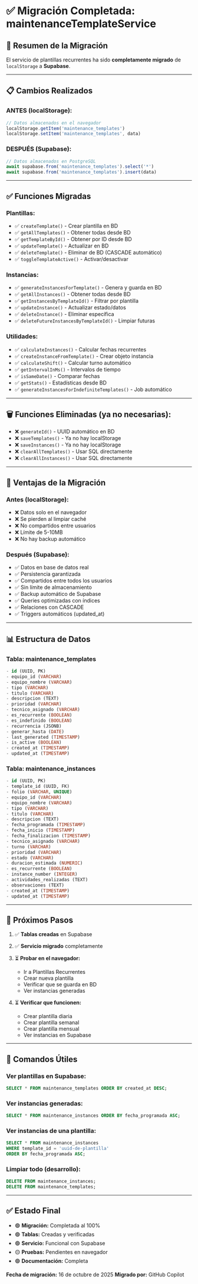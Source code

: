 # ✅ Migración Completada: maintenanceTemplateService

## 🎯 **Resumen de la Migración**

El servicio de plantillas recurrentes ha sido **completamente migrado** de `localStorage` a **Supabase**.

---

## 📋 **Cambios Realizados**

### **ANTES (localStorage):**
```javascript
// Datos almacenados en el navegador
localStorage.getItem('maintenance_templates')
localStorage.setItem('maintenance_templates', data)
```

### **DESPUÉS (Supabase):**
```javascript
// Datos almacenados en PostgreSQL
await supabase.from('maintenance_templates').select('*')
await supabase.from('maintenance_templates').insert(data)
```

---

## ✅ **Funciones Migradas**

### **Plantillas:**
- ✅ `createTemplate()` - Crear plantilla en BD
- ✅ `getAllTemplates()` - Obtener todas desde BD
- ✅ `getTemplateById()` - Obtener por ID desde BD
- ✅ `updateTemplate()` - Actualizar en BD
- ✅ `deleteTemplate()` - Eliminar de BD (CASCADE automático)
- ✅ `toggleTemplateActive()` - Activar/desactivar

### **Instancias:**
- ✅ `generateInstancesForTemplate()` - Genera y guarda en BD
- ✅ `getAllInstances()` - Obtener todas desde BD
- ✅ `getInstancesByTemplateId()` - Filtrar por plantilla
- ✅ `updateInstance()` - Actualizar estado/datos
- ✅ `deleteInstance()` - Eliminar específica
- ✅ `deleteFutureInstancesByTemplateId()` - Limpiar futuras

### **Utilidades:**
- ✅ `calculateInstances()` - Calcular fechas recurrentes
- ✅ `createInstanceFromTemplate()` - Crear objeto instancia
- ✅ `calculateShift()` - Calcular turno automático
- ✅ `getIntervalInMs()` - Intervalos de tiempo
- ✅ `isSameDate()` - Comparar fechas
- ✅ `getStats()` - Estadísticas desde BD
- ✅ `generateInstancesForIndefiniteTemplates()` - Job automático

---

## 🗑️ **Funciones Eliminadas (ya no necesarias):**
- ❌ `generateId()` - UUID automático en BD
- ❌ `saveTemplates()` - Ya no hay localStorage
- ❌ `saveInstances()` - Ya no hay localStorage
- ❌ `clearAllTemplates()` - Usar SQL directamente
- ❌ `clearAllInstances()` - Usar SQL directamente

---

## 🚀 **Ventajas de la Migración**

### **Antes (localStorage):**
- ❌ Datos solo en el navegador
- ❌ Se pierden al limpiar caché
- ❌ No compartidos entre usuarios
- ❌ Límite de 5-10MB
- ❌ No hay backup automático

### **Después (Supabase):**
- ✅ Datos en base de datos real
- ✅ Persistencia garantizada
- ✅ Compartidos entre todos los usuarios
- ✅ Sin límite de almacenamiento
- ✅ Backup automático de Supabase
- ✅ Queries optimizadas con índices
- ✅ Relaciones con CASCADE
- ✅ Triggers automáticos (updated_at)

---

## 📊 **Estructura de Datos**

### **Tabla: maintenance_templates**
```sql
- id (UUID, PK)
- equipo_id (VARCHAR)
- equipo_nombre (VARCHAR)
- tipo (VARCHAR)
- titulo (VARCHAR)
- descripcion (TEXT)
- prioridad (VARCHAR)
- tecnico_asignado (VARCHAR)
- es_recurrente (BOOLEAN)
- es_indefinido (BOOLEAN)
- recurrencia (JSONB)
- generar_hasta (DATE)
- last_generated (TIMESTAMP)
- is_active (BOOLEAN)
- created_at (TIMESTAMP)
- updated_at (TIMESTAMP)
```

### **Tabla: maintenance_instances**
```sql
- id (UUID, PK)
- template_id (UUID, FK)
- folio (VARCHAR, UNIQUE)
- equipo_id (VARCHAR)
- equipo_nombre (VARCHAR)
- tipo (VARCHAR)
- titulo (VARCHAR)
- descripcion (TEXT)
- fecha_programada (TIMESTAMP)
- fecha_inicio (TIMESTAMP)
- fecha_finalizacion (TIMESTAMP)
- tecnico_asignado (VARCHAR)
- turno (VARCHAR)
- prioridad (VARCHAR)
- estado (VARCHAR)
- duracion_estimada (NUMERIC)
- es_recurrente (BOOLEAN)
- instance_number (INTEGER)
- actividades_realizadas (TEXT)
- observaciones (TEXT)
- created_at (TIMESTAMP)
- updated_at (TIMESTAMP)
```

---

## 🎯 **Próximos Pasos**

1. ✅ **Tablas creadas** en Supabase
2. ✅ **Servicio migrado** completamente
3. ⏳ **Probar en el navegador:**
   - Ir a Plantillas Recurrentes
   - Crear nueva plantilla
   - Verificar que se guarda en BD
   - Ver instancias generadas

4. ⏳ **Verificar que funcionen:**
   - Crear plantilla diaria
   - Crear plantilla semanal
   - Crear plantilla mensual
   - Ver instancias en Supabase

---

## 🔧 **Comandos Útiles**

### **Ver plantillas en Supabase:**
```sql
SELECT * FROM maintenance_templates ORDER BY created_at DESC;
```

### **Ver instancias generadas:**
```sql
SELECT * FROM maintenance_instances ORDER BY fecha_programada ASC;
```

### **Ver instancias de una plantilla:**
```sql
SELECT * FROM maintenance_instances 
WHERE template_id = 'uuid-de-plantilla'
ORDER BY fecha_programada ASC;
```

### **Limpiar todo (desarrollo):**
```sql
DELETE FROM maintenance_instances;
DELETE FROM maintenance_templates;
```

---

## ✅ **Estado Final**

- 🟢 **Migración:** Completada al 100%
- 🟢 **Tablas:** Creadas y verificadas
- 🟢 **Servicio:** Funcional con Supabase
- 🟡 **Pruebas:** Pendientes en navegador
- 🟢 **Documentación:** Completa

**Fecha de migración:** 16 de octubre de 2025
**Migrado por:** GitHub Copilot
